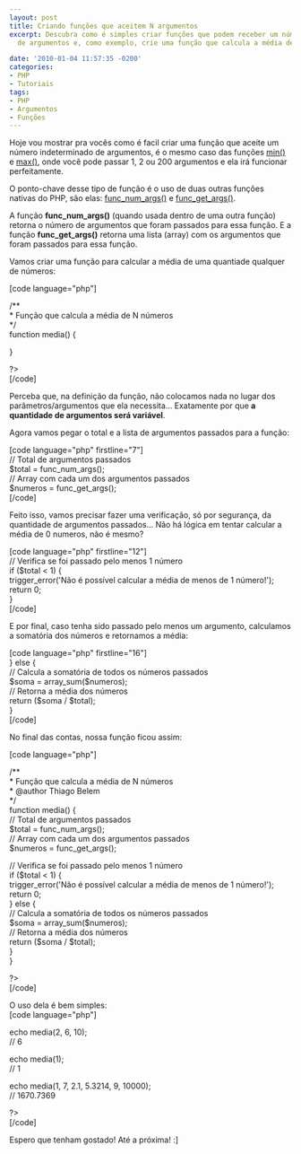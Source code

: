 ```yaml
---
layout: post
title: Criando funções que aceitem N argumentos
excerpt: Descubra como é simples criar funções que podem receber um número indeterminado
  de argumentos e, como exemplo, crie uma função que calcula a média de N números.

date: '2010-01-04 11:57:35 -0200'
categories:
- PHP
- Tutoriais
tags:
- PHP
- Argumentos
- Funções
---
```

<p>Hoje vou mostrar pra vocês como é facil criar uma função que aceite um número indeterminado de argumentos, é o mesmo caso das funções <a href="http://www.php.net/manual/pt_BR/function.min.php" target="_blank">min()</a> e <a href="http://www.php.net/manual/pt_BR/function.max.php" target="_blank">max()</a>, onde você pode passar 1, 2 ou 200 argumentos e ela irá funcionar perfeitamente.</p>
<p>O ponto-chave desse tipo de função é o uso de duas outras funções nativas do PHP, são elas: <a href="http://www.php.net/manual/pt_BR/function.func-num-args.php" target="_blank">func_num_args()</a> e <a href="http://www.php.net/manual/pt_BR/function.func-get-args.php" target="_blank">func_get_args()</a>.</p>
<p>A função <strong>func_num_args()</strong> (quando usada dentro de uma outra função) retorna o número de argumentos que foram passados para essa função. E a função <strong>func_get_args()</strong> retorna uma lista (array) com os argumentos que foram passados para essa função.</p>
<p>Vamos criar uma função para calcular a média de uma quantiade qualquer de números:</p>
<p>[code language="php"]<br />
<?php</p>
<p>/**<br />
 * Função que calcula a média de N números<br />
 */<br />
function media() {</p>
<p>}</p>
<p>?><br />
[/code]</p>
<p>Perceba que, na definição da função, não colocamos nada no lugar dos parâmetros/argumentos que ela necessita... Exatamente por que <strong>a quantidade de argumentos será variável</strong>.</p>
<p>Agora vamos pegar o total e a lista de argumentos passados para a função:</p>
<p>[code language="php" firstline="7"]<br />
	// Total de argumentos passados<br />
	$total = func_num_args();<br />
	// Array com cada um dos argumentos passados<br />
	$numeros = func_get_args();<br />
[/code]</p>
<p>Feito isso, vamos precisar fazer uma verificação, só por segurança, da quantidade de argumentos passados... Não há lógica em tentar calcular a média de 0 numeros, não é mesmo?</p>
<p>[code language="php" firstline="12"]<br />
	// Verifica se foi passado pelo menos 1 número<br />
	if ($total < 1) {<br />
		trigger_error('Não é possível calcular a média de menos de 1 número!');<br />
		return 0;<br />
	}<br />
[/code]</p>
<p>E por final, caso tenha sido passado pelo menos um argumento, calculamos a somatória dos números e retornamos a média:</p>
<p>[code language="php" firstline="16"]<br />
	} else {<br />
		// Calcula a somatória de todos os números passados<br />
		$soma = array_sum($numeros);<br />
		// Retorna a média dos números<br />
		return ($soma / $total);<br />
	}<br />
[/code]</p>
<p>No final das contas, nossa função ficou assim:</p>
<p>[code language="php"]<br />
<?php</p>
<p>/**<br />
 * Função que calcula a média de N números<br />
 * @author Thiago Belem <contato@thiagobelem.net><br />
 */<br />
function media() {<br />
	// Total de argumentos passados<br />
	$total = func_num_args();<br />
	// Array com cada um dos argumentos passados<br />
	$numeros = func_get_args();</p>
<p>	// Verifica se foi passado pelo menos 1 número<br />
	if ($total < 1) {<br />
		trigger_error('Não é possível calcular a média de menos de 1 número!');<br />
		return 0;<br />
	} else {<br />
		// Calcula a somatória de todos os números passados<br />
		$soma = array_sum($numeros);<br />
		// Retorna a média dos números<br />
		return ($soma / $total);<br />
	}<br />
}</p>
<p>?><br />
[/code]</p>
<p>O uso dela é bem simples:<br />
[code language="php"]<br />
<?php</p>
<p>echo media(2, 6, 10);<br />
// 6</p>
<p>echo media(1);<br />
// 1</p>
<p>echo media(1, 7, 2.1, 5.3214, 9, 10000);<br />
// 1670.7369</p>
<p>?><br />
[/code]</p>
<p>Espero que tenham gostado! Até a próxima! :]</p>
